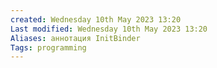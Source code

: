 ```yaml
---
created: Wednesday 10th May 2023 13:20
Last modified: Wednesday 10th May 2023 13:20
Aliases: аннотация InitBinder
Tags: programming
---
```



